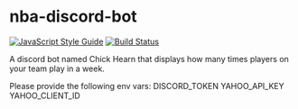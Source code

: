 # nba-discord-bot
[![JavaScript Style Guide](https://img.shields.io/badge/code_style-standard-brightgreen.svg)](https://standardjs.com) [![Build Status](https://travis-ci.com/basicbital/nba-discord-bot.svg?branch=travis-setup)](https://travis-ci.com/basicbital/nba-discord-bot)

A discord bot named Chick Hearn that displays how many times players on your team play in a week.

Please provide the following env vars:
DISCORD_TOKEN
YAHOO_API_KEY
YAHOO_CLIENT_ID
